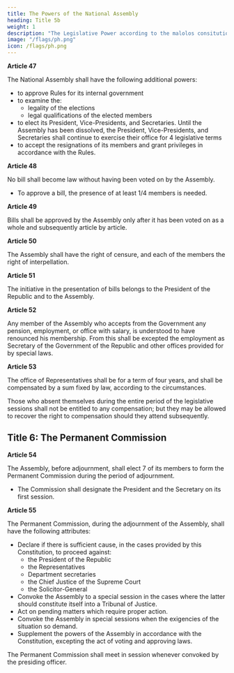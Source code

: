 ```yaml
---
title: The Powers of the National Assembly
heading: Title 5b
weight: 1
description: "The Legislative Power according to the malolos consitution"
image: "/flags/ph.png"
icon: /flags/ph.png
---
```



**Article 47**

The National Assembly shall have the following additional powers:

- to approve Rules for its internal government
- to examine the:
  - legality of the elections
  - legal qualifications of the elected members
- to elect its President, Vice-Presidents, and Secretaries. Until the Assembly has been dissolved, the President, Vice-Presidents, and Secretaries shall continue to exercise their office for 4 legislative terms
- to accept the resignations of its members and grant privileges in accordance with the Rules.


**Article 48**

No bill shall become law without having been voted on by the Assembly.
- To approve a bill, the presence of at least 1/4 members is needed. 

<!-- in the Assembly  of the total number of the members whose elections have been duly approved and taken the oath of office shall be necessary. -->

**Article 49**

Bills shall be approved by the Assembly only after it has been voted on as a whole and subsequently article by article.


**Article 50**

The Assembly shall have the right of censure, and each of the members the right of interpellation.


**Article 51**

The initiative in the presentation of bills belongs to the President of the Republic and to the Assembly.


**Article 52**

Any member of the Assembly who accepts from the Government any pension, employment, or office with salary, is understood to have renounced his membership. From this shall be excepted the employment as Secretary of the Government of the Republic and other offices provided for by special laws.


**Article 53**

The office of Representatives shall be for a term of four years, and shall be compensated by a sum fixed by law, according to the circumstances.

Those who absent themselves during the entire period of the legislative sessions shall not be entitled to any compensation; but they may be allowed to recover the right to compensation should they attend subsequently.


## Title 6: The Permanent Commission

**Article 54**

The Assembly, before adjournment, shall elect 7 of its members to form the Permanent Commission during the period of adjournment.
- The Commission shall designate the President and the Secretary on its first session.


**Article 55**

The Permanent Commission, during the adjournment of the Assembly, shall have the following attributes:
- Declare if there is sufficient cause, in the cases provided by this Constitution, to proceed against:
  - the President of the Republic
  - the Representatives
  - Department secretaries
  - the Chief Justice of the Supreme Court
  - the Solicitor-General
- Convoke the Assembly to a special session in the cases where the latter should constitute itself into a Tribunal of Justice.
- Act on pending matters which require proper action.
- Convoke the Assembly in special sessions when the exigencies of the situation so demand.
- Supplement the powers of the Assembly in accordance with the Constitution, excepting the act of voting and approving laws.

The Permanent Commission shall meet in session whenever convoked by the presiding officer.<!-- , in accordance with this Constitution. -->
